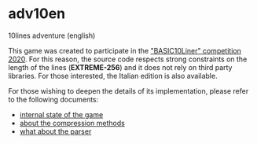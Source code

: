# adv10en
10lines adventure (english)

This game was created to participate in the ["BASIC10Liner" competition 2020](https://gkanold.wixsite.com/homeputerium/2020). For this reason, the source code respects strong constraints on the length of the lines (**EXTREME-256**) and it does not rely on third party libraries. For those interested, the Italian edition is also available.

For those wishing to deepen the details of its implementation, please refer to the following documents:
 *  [internal state of the game](/docs/game-state.md)
 *  [about the compression methods](/docs/compression.md)
 *  [what about the parser](/docs/parser.md)